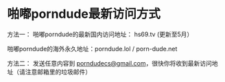 # 啪嘟porndude最新访问方式


方法一：
啪嘟porndude的最新国内访问地址：    hs69.tv          (更新至5月）


啪嘟porndude的海外永久地址：porndude.lol     /    porn-dude.net





方法二：
发送任意内容到 porndudecs@gmail.com，很快你将收到最新访问地址（请注意邮箱里的垃圾邮件）
